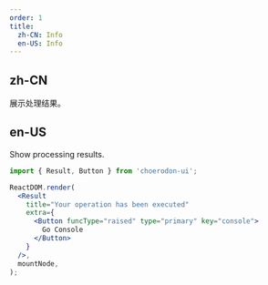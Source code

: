 ```yaml
---
order: 1
title:
  zh-CN: Info
  en-US: Info
---
```


## zh-CN

展示处理结果。

## en-US

Show processing results.

```jsx
import { Result, Button } from 'choerodon-ui';

ReactDOM.render(
  <Result
    title="Your operation has been executed"
    extra={
      <Button funcType="raised" type="primary" key="console">
        Go Console
      </Button>
    }
  />,
  mountNode,
);
```
